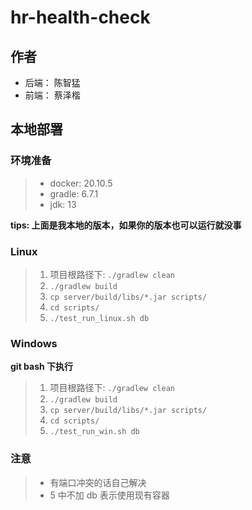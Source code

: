 # hr-health-check
## 作者
- 后端： 陈智猛
- 前端： 蔡泽楷
## 本地部署
### 环境准备
> - docker: 20.10.5
> - gradle: 6.7.1
> - jdk: 13

**tips: 上面是我本地的版本，如果你的版本也可以运行就没事**

### Linux
> 1. 项目根路径下: `./gradlew clean`
> 2. `./gradlew build`
> 3. `cp server/build/libs/*.jar scripts/`
> 4. `cd scripts/`
> 5. `./test_run_linux.sh db`

### Windows
**git bash 下执行**
> 1. 项目根路径下: `./gradlew clean`
> 2. `./gradlew build`
> 3. `cp server/build/libs/*.jar scripts/`
> 4. `cd scripts/`
> 5. `./test_run_win.sh db`

### 注意
> - 有端口冲突的话自己解决
> - 5 中不加 db 表示使用现有容器